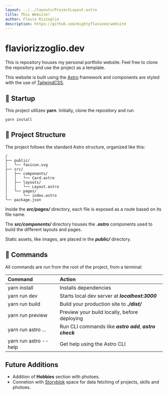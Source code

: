 ```yaml
---
layout: ../../layouts/ProjectLayout.astro
title: This Website!
author: Flavio Rizzoglio
description: https://github.com/mightyflavieee/website
---
```


# flaviorizzoglio.dev

This is repository houses my personal portfolio website. Feel free to clone the repository and use the project as a template.

This website is built using the [Astro](https://astro.build/) framework and components are styled with the use of [TailwindCSS](https://tailwindcss.com/).

## 🚀 Startup

This project utilizes **yarn**. Initially, clone the repository and run

```
yarn install
```

## 🧱 Project Structure

The project follows the standard Astro structure, organized like this:

```
/
├── public/
│   └── favicon.svg
├── src/
│   ├── components/
│   │   └── Card.astro
│   ├── layouts/
│   │   └── Layout.astro
│   └── pages/
│       └── index.astro
└── package.json
```

Inside the _**src/pages/**_ directory, each file is exposed as a route based on its file name.

The _**src/components/**_ directory houses the _**.astro**_ components used to build the different layouts and pages.

Static assets, like images, are placed in the _**public/**_ directory.

## 🧞 Commands

All commands are run from the root of the project, from a terminal:

| Command               | Action                                                   |
| :-------------------- | :------------------------------------------------------- |
| yarn install          | Installs dependencies                                    |
| yarn run dev          | Starts local dev server at _**localhost:3000**_          |
| yarn run build        | Build your production site to _**./dist/**_              |
| yarn run preview      | Preview your build locally, before deploying             |
| yarn run astro ...    | Run CLI commands like _**astro add**_, _**astro check**_ |
| yarn run astro --help | Get help using the Astro CLI                             |

## Future Additions

- Addition of **Hobbies** section with photoes.
- Connetion with [Storyblok](https://www.storyblok.com/) space for data fetching of projects, skills and photoes.
